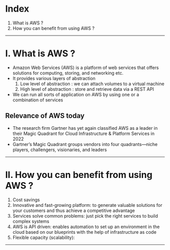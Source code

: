 # Index
1. What is AWS ?
2. How you can benefit from using AWS ?
------------------------------------------------------------------------------------------------------------------------------------------------------------------------------------------------------------------------------------------------------------------------------------------------------
# I. What is AWS ?
 - Amazon Web Services (AWS) is a platform of web services that offers solutions for computing, storing, and networking etc.
 - It provides various layers of abstraction
   1. Low level of abstraction   : we can attach volumes to a virtual machine
   2. High level of abstraction  : store and retrieve data via a REST API  
 - We can run all sorts of application on AWS by using one or a combination of services

## Relevance of AWS today 
 - The research firm Gartner has yet again classified AWS as a leader in their Magic Quadrant for Cloud Infrastructure & Platform Services in 2022
 - Gartner’s Magic Quadrant groups vendors into four quadrants—niche players, challengers, visionaries, and leaders

------------------------------------------------------------------------------------------------------------------------------------------------------------------------------------------------------------------------------------------------------------------------------------------------------
# II. How you can benefit from using AWS ?
1. Cost savings
2. Innovative and fast-growing platform: to generate valuable solutions for your customers and thus achieve a competitive advantage
3. Services solve common problems: just pick the right services to build complex systems
4. AWS is API driven: enables automation to set up an environment in the cloud based on our blueprints with the help of infrastructure as code
5. Flexible capacity (scalability): 



------------------------------------------------------------------------------------------------------------------------------------------------------------------------------------------------------------------------------------------------------------------------------------------------------
